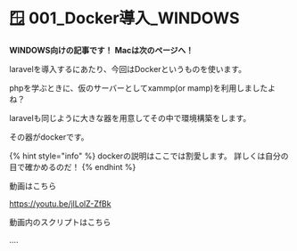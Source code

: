 # 🪟 001\_Docker導入_WINDOWS

**WINDOWS向けの記事です！**
**Macは次のページへ！**


laravelを導入するにあたり、今回はDockerというものを使います。

phpを学ぶときに、仮のサーバーとしてxammp(or mamp)を利用しましたよね？

laravelも同じように大きな器を用意してその中で環境構築をします。

その器がdockerです。

{% hint style="info" %}
dockerの説明はここでは割愛します。
詳しくは自分の目で確かめるのだ！
{% endhint %}

動画はこちら

https://youtu.be/jlLolZ-ZfBk

動画内のスクリプトはこちら

....